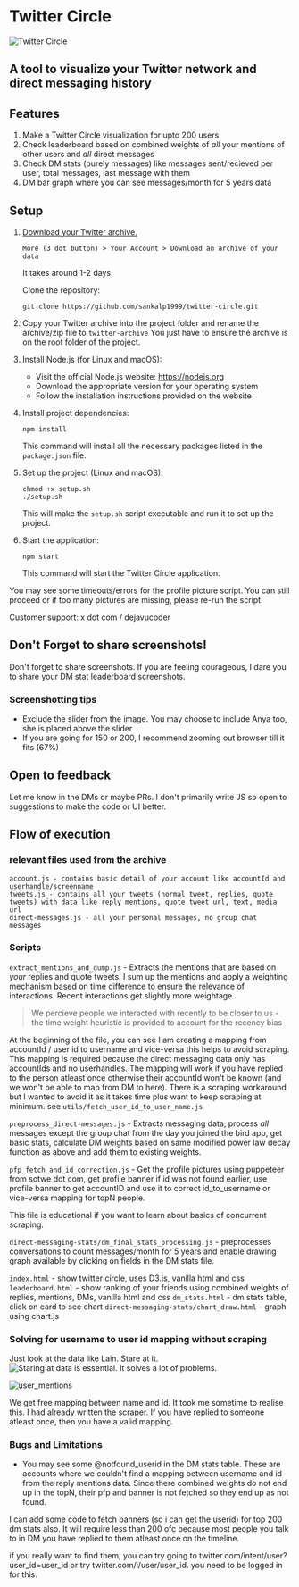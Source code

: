 # Twitter Circle


![Twitter Circle](static/twitter-circle.png)

## A tool to visualize your Twitter network and direct messaging history

## Features

1. Make a Twitter Circle visualization for upto 200 users
2. Check leaderboard based on combined weights of *all* your mentions of other users and *all* direct messages
3. Check DM stats (purely messages) like messages sent/recieved per user, total messages, last message with them
4. DM bar graph where you can see messages/month for 5 years data

## Setup

1. [Download your Twitter archive.](https://help.twitter.com/en/managing-your-account/how-to-download-your-x-archive) 

    `More (3 dot button) > Your Account > Download an archive of your data`

   It takes around 1-2 days.

    Clone the repository:
    ```
    git clone https://github.com/sankalp1999/twitter-circle.git
    ```

2.  Copy your Twitter archive into the project folder and rename the archive/zip file to `twitter-archive`
You just have to ensure the archive is on the root folder of the project.


3. Install Node.js (for Linux and macOS):
   - Visit the official Node.js website: https://nodejs.org
   - Download the appropriate version for your operating system
   - Follow the installation instructions provided on the website


4. Install project dependencies:
   ```
   npm install
   ```
   This command will install all the necessary packages listed in the `package.json` file.

5. Set up the project (Linux and macOS):
   ```
   chmod +x setup.sh
   ./setup.sh
   ```
   This will make the `setup.sh` script executable and run it to set up the project.


6. Start the application:
   ```
   npm start
   ```
   This command will start the Twitter Circle application.



You may see some timeouts/errors for the profile picture script. You can still proceed
or if too many pictures are missing, please re-run the script.

Customer support: x dot com / dejavucoder

## Don't Forget to share screenshots!

Don't forget to share screenshots. If you are feeling courageous, I dare you to share your DM stat leaderboard screenshots.

### Screenshotting tips
- Exclude the slider from the image. You may choose to include Anya too, she is placed above the slider
- If you are going for 150 or 200, I recommend zooming out browser till it fits (67%)




## Open to feedback

Let me know in the DMs or maybe PRs. I don't primarily write JS so open to suggestions
to make the code or UI better.

## Flow of execution

### relevant files used from the archive 

```
account.js - contains basic detail of your account like accountId and userhandle/screenname 
tweets.js - contains all your tweets (normal tweet, replies, quote tweets) with data like reply mentions, quote tweet url, text, media url
direct-messages.js - all your personal messages, no group chat messages
```

### Scripts

`extract_mentions_and_dump.js` - Extracts the mentions that are based on *your* replies and quote tweets. I sum up
the mentions and apply a weighting mechanism based on time difference to ensure the relevance of interactions. Recent interactions
get slightly more weightage.

> We percieve people we interacted with recently to be closer to us - the time weight heuristic is provided to account
for the recency bias

At the beginning of the file, you can see I am creating a mapping from accountId / user id to username and vice-versa
this helps to avoid scraping. This mapping is required because the direct messaging data only has accountIds and no userhandles.
The mapping will work if you have replied to the person atleast once otherwise their accountId won't be known 
(and we won't be able to map from DM to here). There is a scraping workaround but I wanted to avoid it 
as it takes time plus want to keep scraping at minimum. see `utils/fetch_user_id_to_user_name.js`

`preprocess_direct-messages.js` - Extracts messaging data, process *all* messages except the group chat from the day you joined the bird app, get basic stats, calculate DM weights based on same modified power law decay function as above and add them to existing weights.

`pfp_fetch_and_id_correction.js` - Get the profile pictures using puppeteer from sotwe dot com, get profile banner
if id was not found earlier, use profile banner to get accountID and use it to correct id_to_username or vice-versa mapping for topN people. 

This file is educational if you want to learn about basics of concurrent scraping.

`direct-messaging-stats/dm_final_stats_processing.js` - preprocesses conversations to count messages/month for 5 years and enable drawing graph 
available by clicking on fields in the DM stats file.

`index.html` - show twitter circle, uses D3.js, vanilla html and css
`leaderboard.html` - show ranking of your friends using combined weights of replies, mentions, DMs, vanilla html and css
`dm_stats.html` - dm stats table, click on card to see chart
`direct-messaging-stats/chart_draw.html` - graph using chart.js


### Solving for username to user id mapping without scraping


Just look at the data like Lain. Stare at it.
![Staring at data is essential. It solves a lot of problems. ](static/image.png)

![user_mentions](static/user_example.png)

We get free mapping between name and id. It took me sometime to realise this. I had already written the scraper.
If you have replied to someone atleast once, then you have a valid mapping.


### Bugs and Limitations
- You may see some @notfound_userid in the DM stats table. These are accounts where we couldn't find a 
mapping between username and id from the reply mentions data. Since there combined weights do not end up
in the topN, their pfp and banner is not fetched so they end up as not found. 

I can add some code to fetch banners (so i can get the userid) for top 200 dm stats also. It will require less than 200 ofc
because most people you talk to in DM you have replied to them atleast once on the timeline.

if you really want to find them, you can try going to twitter.com/intent/user?user_id=user_id
or try twitter.com/i/user/user_id. you need to be logged in for this.
